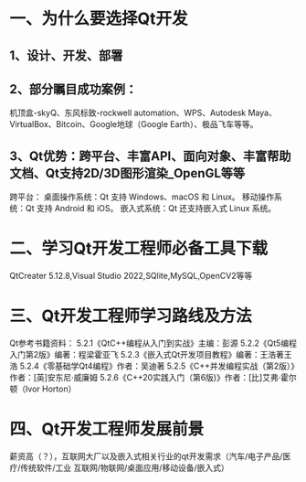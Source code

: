 # 一、为什么要选择Qt开发
## 1、设计、开发、部署
## 2、部分瞩目成功案例：
  机顶盒-skyQ、东风标致-rockwell automation、WPS、Autodesk Maya、VirtualBox、Bitcoin、Google地球（Google Earth）、极品飞车等等。
## 3、Qt优势：跨平台、丰富API、面向对象、丰富帮助文档、Qt支持2D/3D图形渲染_OpenGL等等
  跨平台：
    桌面操作系统：Qt 支持 Windows、macOS 和 Linux。
    移动操作系统：Qt 支持 Android 和 iOS。
    嵌入式系统：Qt 还支持嵌入式 Linux 系统。

# 二、学习Qt开发工程师必备工具下载
  QtCreater 5.12.8,Visual Studio 2022,SQlite,MySQL,OpenCV2等等
  
# 三、Qt开发工程师学习路线及方法
  Qt参考书籍资料：
    5.2.1《QtC++编程从入门到实战》主编：彭源
    5.2.2《Qt5编程入门第2版》编著：程梁霍亚飞
    5.2.3《嵌入式Qt开发项目教程》编著：王浩著王浩
    5.2.4《零基础学Qt4编程》作者：吴迪著
    5.2.5《C++并发编程实战（第2版）》作者：[英]安东尼·威廉姆
    5.2.6《C++20实践入门（第6版)》作者：[比]艾弗·霍尔顿（Ivor Horton）

# 四、Qt开发工程师发展前景
  薪资高（？），互联网大厂以及嵌入式相关行业的qt开发需求（汽车/电子产品/医疗/传统软件/工业 互联网/物联网/桌面应用/移动设备/嵌入式）
